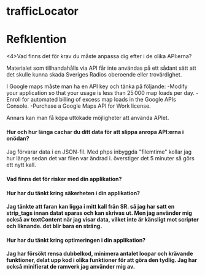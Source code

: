 trafficLocator
==============
<h1>Refklention</h1>

<4>Vad finns det för krav du måste anpassa dig efter i de olika API:erna?</h4>

<p>
Materialet som tillhandahålls via API får inte användas på ett sådant sätt att det skulle kunna skada Sveriges Radios oberoende eller trovärdighet.
</p>
<p>
I Google maps måste man ha en API key och tänka på följande:
-Modify your application so that your usage is less than 25 000 map loads per day.
-Enroll for automated billing of excess map loads in the Google APIs Console.
-Purchase a Google Maps API for Work license.
</p>

<p>
Annars kan man få köpa uttökade möjligheter att använda APIet.
</p>

<h4>Hur och hur länga cachar du ditt data för att slippa anropa API:erna i onödan?</h4>

<p>
Jag förvarar data i en JSON-fil. Med phps inbyggda "filemtime" kollar jag hur länge sedan det var filen var ändrad i. överstiger det 5 minuter så görs ett nytt kall.
</p>


<h4>Vad finns det för risker med din applikation?<h/4>
<p>
</p>



<h4>Hur har du tänkt kring säkerheten i din applikation?</h4>
<p>
Jag tänkte att faran kan ligga i mitt kall från SR. så jag har satt en strip_tags innan datat sparas och kan skrivas ut.
Men jag använder mig också av textContent när jag visar data, vilket inte är känsligt mot scripter och liknande. det blir bara en sträng.
</p>


<h4>Hur har du tänkt kring optimeringen i din applikation?</h4>
<p>
Jag har försökt rensa dubbelkod, minimera antalet loopar och krävande funktioner, delat upp kod i olika funktioner för att göra den tydlig.
Jag har också minifierat de ramverk jag använder mig av.
</p>
